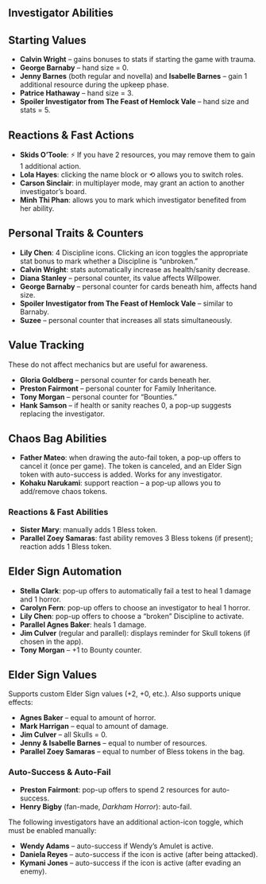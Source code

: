 ## Investigator Abilities

## Starting Values

* **Calvin Wright** – gains bonuses to stats if starting the game with trauma.
* **George Barnaby** – hand size = 0.
* **Jenny Barnes** (both regular and novella) and **Isabelle Barnes** – gain 1 additional resource during the upkeep phase.
* **Patrice Hathaway** – hand size = 3.
* **Spoiler Investigator from The Feast of Hemlock Vale** – hand size and stats = 5.

## Reactions & Fast Actions

* **Skids O’Toole**: ⚡ If you have 2 resources, you may remove them to gain 1 additional action.
* **Lola Hayes**: clicking the name block or ⟲ allows you to switch roles.
* **Carson Sinclair**: in multiplayer mode, may grant an action to another investigator’s board.
* **Minh Thi Phan**: allows you to mark which investigator benefited from her ability.

## Personal Traits & Counters

* **Lily Chen**: 4 Discipline icons. Clicking an icon toggles the appropriate stat bonus to mark whether a Discipline is “unbroken.”
* **Calvin Wright**: stats automatically increase as health/sanity decrease.
* **Diana Stanley** – personal counter, its value affects Willpower.
* **George Barnaby** – personal counter for cards beneath him, affects hand size.
* **Spoiler Investigator from The Feast of Hemlock Vale** – similar to Barnaby.
* **Suzee** – personal counter that increases all stats simultaneously.

## Value Tracking

These do not affect mechanics but are useful for awareness.

* **Gloria Goldberg** – personal counter for cards beneath her.
* **Preston Fairmont** – personal counter for Family Inheritance.
* **Tony Morgan** – personal counter for “Bounties.”
* **Hank Samson** – if health or sanity reaches 0, a pop-up suggests replacing the investigator.

## Chaos Bag Abilities

* **Father Mateo**: when drawing the auto-fail token, a pop-up offers to cancel it (once per game). The token is canceled, and an Elder Sign token with auto-success is added. Works for any investigator.
* **Kohaku Narukami**: support reaction – a pop-up allows you to add/remove chaos tokens.

### Reactions & Fast Abilities

* **Sister Mary**: manually adds 1 Bless token.
* **Parallel Zoey Samaras**: fast ability removes 3 Bless tokens (if present); reaction adds 1 Bless token.

## Elder Sign Automation

* **Stella Clark**: pop-up offers to automatically fail a test to heal 1 damage and 1 horror.
* **Carolyn Fern**: pop-up offers to choose an investigator to heal 1 horror.
* **Lily Chen**: pop-up offers to choose a “broken” Discipline to activate.
* **Parallel Agnes Baker**: heals 1 damage.
* **Jim Culver** (regular and parallel): displays reminder for Skull tokens (if chosen in the app).
* **Tony Morgan** – +1 to Bounty counter.

## Elder Sign Values

Supports custom Elder Sign values (+2, +0, etc.). Also supports unique effects:

* **Agnes Baker** – equal to amount of horror.
* **Mark Harrigan** – equal to amount of damage.
* **Jim Culver** – all Skulls = 0.
* **Jenny & Isabelle Barnes** – equal to number of resources.
* **Parallel Zoey Samaras** – equal to number of Bless tokens in the bag.

### Auto-Success & Auto-Fail

* **Preston Fairmont**: pop-up offers to spend 2 resources for auto-success.
* **Henry Bigby** (fan-made, *Darkham Horror*): auto-fail.

The following investigators have an additional action-icon toggle, which must be enabled manually:

* **Wendy Adams** – auto-success if Wendy’s Amulet is active.
* **Daniela Reyes** – auto-success if the icon is active (after being attacked).
* **Kymani Jones** – auto-success if the icon is active (after evading an enemy).

